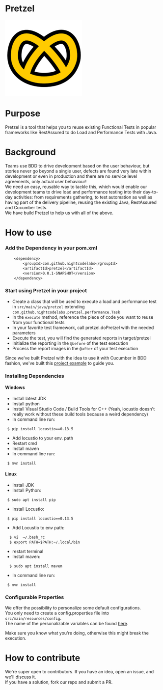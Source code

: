 # Pretzel  
<img src="pretzel.png" width="250" align="center">
 
# Purpose
Pretzel is a tool that helps you to reuse existing Functional Tests in popular frameworks like RestAssured to do Load and Performance Tests with Java.  

# Background  
Teams use BDD to drive development based on the user behaviour, but stories never go beyond a single user, defects are found very late within development or even in production and there are no service level agreements, only actual user behaviour!  
We need an easy, reusable way to tackle this, which would enable our development teams to drive load and performance testing into their day-to-day activities: from requirements gathering, to test automation as well as having part of the delivery pipeline, reusing the existing Java, RestAssured and Cucumber tests.  
We have build Pretzel to help us with all of the above.  
  
  
# How to use  
### Add the Dependency in your pom.xml
``` 
    <dependency>  
    	<groupId>com.github.nightcodelabs</groupId>  
    	<artifactId>pretzel</artifactId>  
    	<version>0.0.1-SNAPSHOT</version>   
    </dependency>  
```  

### Start using Pretzel in your project
- Create a class that will be used to execute a load and performance test in ```src/main/java/pretzel``` extending ```com.github.nightcodelabs.pretzel.performance.Task```  
- In the ```execute``` method, reference the piece of code you want to reuse from your functional tests  
- In your favorite test framework, call pretzel.doPretzel with the needed parameters  
- Execute the test, you will find the generated reports in target/pretzel  
- Initialize the reporting in the ```@before``` of the test execution  
- Process the report images in the ```@after``` of your test execution  

Since we've built Pretzel with the idea to use it with Cucumber in BDD fashion, we've built this [project example](https://github.com/NightCodeLabs/pretzel-example) to guide you.
  
### Installing Dependencies  
#### Windows  
- Install latest JDK  
- Install python   
- Install Visual Studio Code / Build Tools for C++ (Yeah, locustio doesn't really work without these build tools because a weird dependency)      
- In command line run:  
 ```  
  $ pip install locustio==0.13.5  
 ```  
- Add locustio to your env. path  
- Restart cmd  
- Install maven
- In command line run:   
 ```  
  $ mvn install  
 ``` 
 
#### Linux  
- Install JDK  
- Install Python:  
 ```  
  $ sudo apt install pip 
 ```  
- Install Locustio:  
 ```  
  $ pip install locustio==0.13.5   
 ```    
- Add Locustio to env path:  
```  
  $ vi  ~/.bash_rc  
  $ export PATH=$PATH:~/.local/bin
   ```  
- restart terminal  
- Install maven:  
```  
  $ sudo apt install maven
   ```  
- In command line run:   
 ```  
  $ mvn install  
 ```   

### Configurable Properties  
We offer the possibility to personalize some default configurations.     
You only need to create a config.properties file into ```src/main/resources/config```.  
The name of the personalizable variables can be found [here](src/main/java/com/github/nightcodelabs/pretzel/helpers/ConfigReader.java).  

Make sure you know what you're doing, otherwise this might break the execution.  

# How to contribute
We're super open to contributors. If you have an idea, open an issue, and we'll discuss it.  
If you have a solution, fork our repo and submit a PR.  
